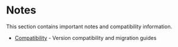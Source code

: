 # Notes

This section contains important notes and compatibility information.

- [Compatibility](../notes/compatibility.md) - Version compatibility and migration guides